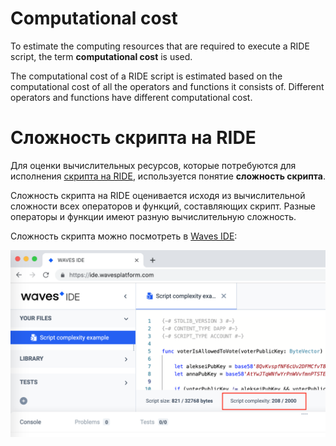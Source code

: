 # Computational cost

To estimate the computing resources that are required to execute a RIDE script, the term **computational cost** is used.

The computational cost of a RIDE script is estimated based on the computational cost of all the operators and functions it consists of. Different operators and functions have different computational cost.

# Сложность скрипта на RIDE

Для оценки вычислительных ресурсов, которые потребуются для исполнения [скрипта на RIDE](/ride/ride-script.md), используется понятие **сложность скрипта**.

Сложность скрипта на RIDE оценивается исходя из вычислительной сложности всех операторов и функций, составляющих скрипт. Разные операторы и функции имеют разную вычислительную сложность.

Сложность скрипта можно посмотреть в [Waves IDE](https://ide.wavesplatform.com):

<img src="img/ride-script-complexity/script-complexity.png" alt="faucet" width="700"/>
